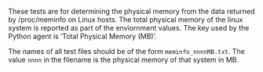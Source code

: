 These tests are for determining the physical memory from the data returned by /proc/meminfo on Linux hosts. The total physical memory of the linux system is reported as part of the enviornment values. The key used by the Python agent is ‘Total Physical Memory (MB)’.

The names of all test files should be of the form `meminfo_nnnnMB.txt`. The value `nnnn` in the filename is the physical memory of that system in MB.
